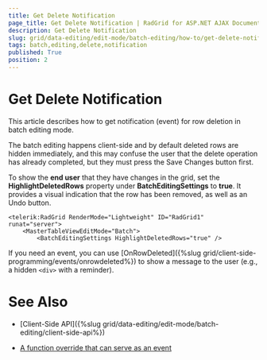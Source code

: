 ```yaml
---
title: Get Delete Notification
page_title: Get Delete Notification | RadGrid for ASP.NET AJAX Documentation
description: Get Delete Notification
slug: grid/data-editing/edit-mode/batch-editing/how-to/get-delete-notification
tags: batch,editing,delete,notification
published: True
position: 2
---
```


# Get Delete Notification

This article describes how to get notification (event) for row deletion in batch editing mode.

The batch editing happens client-side and by default deleted rows are hidden immediately, and this may confuse the user that the delete operation has already completed, but they must press the Save Changes button first.

To show the **end user** that they have changes in the grid, set the **HighlightDeletedRows** property under **BatchEditingSettings** to **true**. It provides a visual indication that the row has been removed, as well as an Undo button.


````ASP.NET
<telerik:RadGrid RenderMode="Lightweight" ID="RadGrid1" runat="server">
    <MasterTableViewEditMode="Batch">
        <BatchEditingSettings HighlightDeletedRows="true" />
````

If you need an event, you can use [OnRowDeleted]({%slug grid/client-side-programming/events/onrowdeleted%}) to show a message to the user (e.g., a hidden `<div>` with a reminder).



# See Also

 * [Client-Side API]({%slug grid/data-editing/edit-mode/batch-editing/client-side-api%})

 * [A function override that can serve as an event](https://www.telerik.com/forums/how-to-capture-a-client-side-delete-row-event-for-a-radgrid-with-batchedit)



